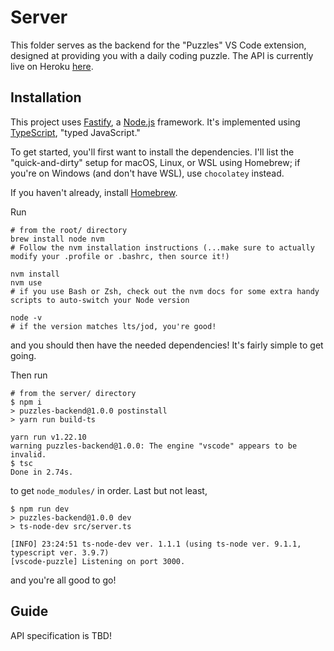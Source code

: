 # Server

This folder serves as the backend for the "Puzzles" VS Code extension, designed at providing you with a daily coding puzzle. The API is currently live on Heroku [here](https://vscode-puzzle.herokuapp.com).

## Installation

This project uses [Fastify](https://fastify.io/docs/latest/Getting-Started/), a [Node.js](https://nodejs.org/en/) framework. It's implemented using [TypeScript](https://typescriptlang.org), "typed JavaScript."

To get started, you'll first want to install the dependencies. I'll list the "quick-and-dirty" setup for macOS, Linux, or WSL using Homebrew; if you're on Windows (and don't have WSL), use `chocolatey` instead.

If you haven't already, install [Homebrew](https://brew.sh).

Run

```shellscript
# from the root/ directory
brew install node nvm
# Follow the nvm installation instructions (...make sure to actually modify your .profile or .bashrc, then source it!)

nvm install
nvm use
# if you use Bash or Zsh, check out the nvm docs for some extra handy scripts to auto-switch your Node version

node -v
# if the version matches lts/jod, you're good!
```

and you should then have the needed dependencies! It's fairly simple to get going.

Then run

```shellscript
# from the server/ directory
$ npm i
> puzzles-backend@1.0.0 postinstall
> yarn run build-ts

yarn run v1.22.10
warning puzzles-backend@1.0.0: The engine "vscode" appears to be invalid.
$ tsc
Done in 2.74s.
```

to get `node_modules/` in order. Last but not least,

```shellscript
$ npm run dev
> puzzles-backend@1.0.0 dev
> ts-node-dev src/server.ts

[INFO] 23:24:51 ts-node-dev ver. 1.1.1 (using ts-node ver. 9.1.1, typescript ver. 3.9.7)
[vscode-puzzle] Listening on port 3000.
```

and you're all good to go!

## Guide

API specification is TBD!
